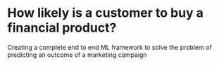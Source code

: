 # How likely is a customer to buy a financial product?

Creating a complete end to end ML framework to solve the problem of predicting an outcome of a marketing campaign

